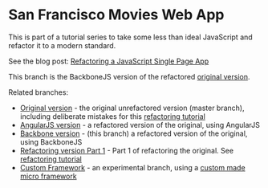 # San Francisco Movies Web App

This is part of a tutorial series to take some less than ideal JavaScript and refactor it to a modern standard.

See the blog post: [Refactoring a JavaScript Single Page App](http://www.bradoncode.com/tutorials/javascript-refactoring-tutorial-part-1/)

This branch is the BackboneJS version of the refactored [original version](https://github.com/bbraithwaite/sf-movies-web/tree/master).

Related branches:

* [Original version](https://github.com/bbraithwaite/sf-movies-web/tree/master) - the original unrefactored version (master branch), including deliberate mistakes for this [refactoring tutorial](http://www.bradoncode.com/tutorials/javascript-refactoring-tutorial-part-1/)
* [AngularJS version](https://github.com/bbraithwaite/sf-movies-web/tree/angular) - a refactored version of the original, using AngularJS
* [Backbone version](https://github.com/bbraithwaite/sf-movies-web/tree/backbone) - (this branch) a refactored version of the original, using BackboneJS
* [Refactoring version Part 1](https://github.com/bbraithwaite/sf-movies-web/tree/refactoring) - Part 1 of refactoring the original. See [refactoring tutorial](http://www.bradoncode.com/tutorials/javascript-refactoring-tutorial-part-1/)
* [Custom Framework](https://github.com/bbraithwaite/sf-movies-web/tree/noframeworks) - an experimental branch, using a [custom made micro framework](https://github.com/bbraithwaite/boc-web-framework)